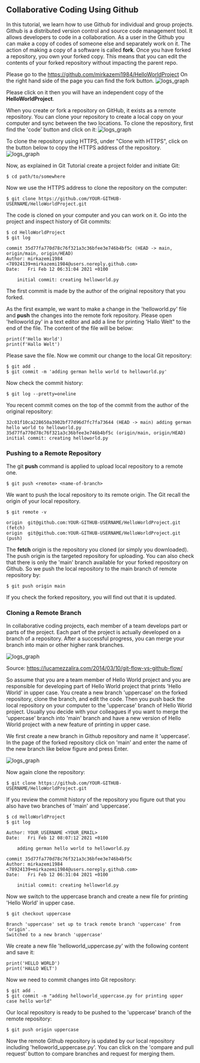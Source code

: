 ## Collaborative Coding Using Github

In this tutorial, we learn how to use Github for individual and group projects. Github is a distributed version control and source code management tool. It allows developers to code in a collaboration. As a user in the Github you can make a copy of codes of someone else and separately work on it. The action of making a copy of a software is called **fork**. Once you have forked a repository, you own your forked copy. This means that you can edit the contents of your forked repository without impacting the parent repo.

Please go to the https://github.com/mirkazemi1984/HelloWorldProject
On the right hand side of the page you can find the fork button. ![logs_graph](https://github.com/Mirkazemi/CodingAfternoon/blob/main/%231_Collaborative_Coding/images/form.png)

Please click on it then you will have an independent copy of the **HelloWorldProject**.

When you create or fork a repository on GitHub, it exists as a remote repository. You can clone your repository to create a local copy on your computer and sync between the two locations. To clone the repository, first find the 'code' button and click on it:
![logs_graph](https://github.com/Mirkazemi/CodingAfternoon/blob/main/%231_Collaborative_Coding/images/code-button.png)

To clone the repository using HTTPS, under "Clone with HTTPS", click on the button below to copy the HTTPS address of the repository.
![logs_graph](https://github.com/Mirkazemi/CodingAfternoon/blob/main/%231_Collaborative_Coding/images/https-url-clone-cli.png)

Now, as explained in Git Tutorial create a project folder and initiate Git:

```console
$ cd path/to/somewhere
```
Now we use the HTTPS address to clone the repository on the computer:

```console
$ git clone https://github.com/YOUR-GITHUB-USERNAME/HelloWorldProject.git
```
The code is cloned on your computer and you can work on it. Go into the project and inspect history of Git commits:
```console
$ cd HelloWorldProject
$ git log
```
```
commit 35d77fa770d78c76f321a3c36bfee3e746b4bf5c (HEAD -> main, origin/main, origin/HEAD)
Author: mirkazemi1984 <78924139+mirkazemi1984@users.noreply.github.com>
Date:   Fri Feb 12 06:31:04 2021 +0100

    initial commit: creating helloworld.py
```
The first commit is made by the author of the original repository that you forked.

As the first example, we want to make a change in the 'helloworld.py' file and **push** the changes into the remote fork repository. Please open 'helloworld.py' in a text editor and add a line for printing 'Hallo Welt" to the end of the file. The content of the file will be below:

```
print(f'Hello World')
print(f'Hallo Welt')

```
Please save the file. Now we commit our change to the local Git repository:
```console
$ git add .
$ git commit -m 'adding german hello world to helloworld.py'
```

Now check the commit history:
```console
$ git log --pretty=oneline
```
You recent commit comes on the top of the commit from the author of the original repository:
```
32c01f10ca228650a3902bf77d96d7fc7fa73644 (HEAD -> main) adding german hello world to helloworld.py
35d77fa770d78c76f321a3c36bfee3e746b4bf5c (origin/main, origin/HEAD) initial commit: creating helloworld.py
```

### Pushing to a Remote Repository
The git **push** command is applied to upload local repository to a remote one.
```console
$ git push <remote> <name-of-branch>
```

We want to push the local repository to its remote origin. The Git recall the origin of your local repository. 
```console
$ git remote -v
```
```
origin	git@github.com:YOUR-GITHUB-USERNAME/HelloWorldProject.git (fetch)
origin	git@github.com:YOUR-GITHUB-USERNAME/HelloWorldProject.git (push)
```
The **fetch** origin is the repository you cloned (or simply you downloaded). The push origin is the targeted repository for uploading. You can also check that there is only the 'main' branch available for your forked repository on Github. So we push the local repository to the main branch of remote repository by:

```console
$ git push origin main
```

If you check the forked repository, you will find out that it is updated.

### Cloning a Remote Branch
In collaborative coding projects, each member of a team develops part or parts of the project. Each part of the project is actually developed on a branch of a repository. After a successful progress, you can merge your branch into main or other higher rank branches.

![logs_graph](https://github.com/Mirkazemi/CodingAfternoon/blob/main/%231_Collaborative_Coding/images/gitflow_1.png)

Source: https://lucamezzalira.com/2014/03/10/git-flow-vs-github-flow/

So assume that you are a team member of Hello World project and you are responsible for developing part of Hello World project that prints 'Hello World' in upper case. You create a new branch 'uppercase' on the forked repository, clone the branch, and edit the code. Then you push back the local repository on your computer to the 'uppercase' branch of Hello World project. Usually you decide with your colleagues if you want to merge the 'uppercase' branch into 'main' branch and have a new version of Hello World project with a new feature of printing in upper case.

We first create a new branch in Github repository and name it 'uppercase'. In the page of the forked repository click on 'main' and enter the name of the new branch like below figure and press Enter.

![logs_graph](https://github.com/Mirkazemi/CodingAfternoon/blob/main/%231_Collaborative_Coding/images/uppercase_branch.png)

Now again clone the repository:
```console
$ git clone https://github.com/YOUR-GITHUB-USERNAME/HelloWorldProject.git
```
If you review the commit history of the repository you figure out that you also have two branches of 'main' and ‘uppercase’.
```console
$ cd HelloWorldProject
$ git log
```
```
Author: YOUR_USERNAME <YOUR_EMAIL>
Date:   Fri Feb 12 08:07:12 2021 +0100

    adding german hello world to helloworld.py

commit 35d77fa770d78c76f321a3c36bfee3e746b4bf5c
Author: mirkazemi1984 <78924139+mirkazemi1984@users.noreply.github.com>
Date:   Fri Feb 12 06:31:04 2021 +0100

    initial commit: creating helloworld.py
```    
Now we switch to the uppercase branch and create a new file for printing 'Hello World' in upper case.

```console
$ git checkout uppercase
```
```
Branch 'uppercase' set up to track remote branch 'uppercase' from 'origin'.
Switched to a new branch 'uppercase'
```

We create a new file 'helloworld_uppercase.py' with the following content and save it:
```
print('HELLO WORLD')
print('HALLO WELT')
```

Now we need to commit changes into Git repository:

```console
$ git add .
$ git commit -m "adding helloworld_uppercase.py for printing upper case hello world"
```
Our local repository is ready to be pushed to the 'uppercase' branch of the remote repository:

```console
$ git push origin uppercase
```

Now the remote Github repository is updated by our local repository including 'helloworld_uppercase.py'. You can click on the 'compare and pull request' button to compare branches and request for merging them.

